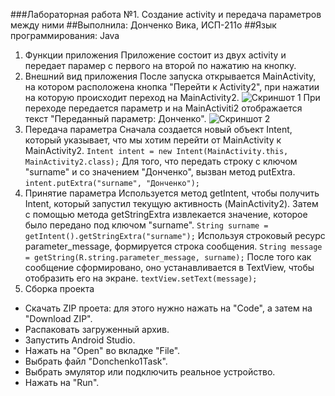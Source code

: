 ###Лабораторная работа №1. Создание activity и передача параметров между ними
##Выполнила: Донченко Вика, ИСП-211о
##Язык программирования: Java
1. Функции приложения
   Приложение состоит из двух activity и передает парамер с первого на второй по нажатию на кнопку.
2. Внешний вид приложения
   После запуска открывается MainActivity, на котором расположена кнопка "Перейти к Activity2", при нажатии на которую происходит переход на MainActivity2.
   ![Скриншот 1](C:\Users\Lenovo\Desktop\скрины\1\1a)
   При переходе передается параметр и на MainActiviti2 отображается текст "Переданный параметр: Донченко".
   ![Скриншот 2](C:\Users\Lenovo\Desktop\скрины\1\2a)
3. Передача параметра
   Сначала создается новый объект Intent, который указывает, что мы хотим перейти от MainActivity к MainActivity2.
   `Intent intent = new Intent(MainActivity.this, MainActivity2.class);`
   Для того, что передать строку с ключом "surname" и со значением "Донченко", вызван метод putExtra.
   `intent.putExtra("surname", "Донченко");`
4. Принятие параметра
   Используется метод getIntent, чтобы получить Intent, который запустил текущую активность (MainActivity2). Затем с помощью метода getStringExtra извлекается значение, которое было передано под ключом "surname".
   `String surname = getIntent().getStringExtra("surname");`
   Используя строковый ресурс parameter_message, формируется строка сообщения.
   `String message = getString(R.string.parameter_message, surname);`
   После того как сообщение сформировано, оно устанавливается в TextView, чтобы отобразить его на экране.
   `textView.setText(message);`
5. Сборка проекта
- Скачать ZIP проета: для этого нужно нажать на "Code", а затем на "Download ZIP".
- Распаковать загруженный архив.
- Запустить Android Studio.
- Нажать на "Open" во вкладке "File".
- Выбрать файл "Donchenko1Task".
- Выбрать эмулятор или подключить реальное устройство.
- Нажать на "Run".